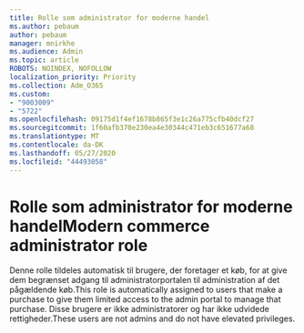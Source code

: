 ```yaml
---
title: Rolle som administrator for moderne handel
ms.author: pebaum
author: pebaum
manager: mnirkhe
ms.audience: Admin
ms.topic: article
ROBOTS: NOINDEX, NOFOLLOW
localization_priority: Priority
ms.collection: Adm_O365
ms.custom:
- "9003009"
- "5722"
ms.openlocfilehash: 09175d1f4ef1678b865f3e1c26a775cfb40dcf27
ms.sourcegitcommit: 1f60afb370e230ea4e30344c471eb3c651677a68
ms.translationtype: MT
ms.contentlocale: da-DK
ms.lasthandoff: 05/27/2020
ms.locfileid: "44493058"
---
```

# <a name="modern-commerce-administrator-role"></a><span data-ttu-id="5693b-102">Rolle som administrator for moderne handel</span><span class="sxs-lookup"><span data-stu-id="5693b-102">Modern commerce administrator role</span></span>

<span data-ttu-id="5693b-103">Denne rolle tildeles automatisk til brugere, der foretager et køb, for at give dem begrænset adgang til administratorportalen til administration af det pågældende køb.</span><span class="sxs-lookup"><span data-stu-id="5693b-103">This role is automatically assigned to users that make a purchase to give them limited access to the admin portal to manage that purchase.</span></span> <span data-ttu-id="5693b-104">Disse brugere er ikke administratorer og har ikke udvidede rettigheder.</span><span class="sxs-lookup"><span data-stu-id="5693b-104">These users are not admins and do not have elevated privileges.</span></span>
